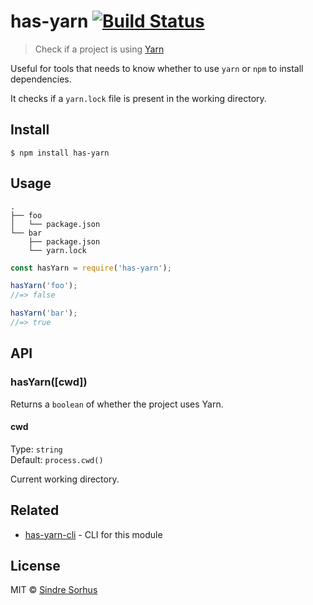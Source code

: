 # has-yarn [![Build Status](https://travis-ci.org/sindresorhus/has-yarn.svg?branch=master)](https://travis-ci.org/sindresorhus/has-yarn)

> Check if a project is using [Yarn](https://yarnpkg.com)

Useful for tools that needs to know whether to use `yarn` or `npm` to install dependencies.

It checks if a `yarn.lock` file is present in the working directory.


## Install

```
$ npm install has-yarn
```


## Usage

```
.
├── foo
│   └── package.json
└── bar
    ├── package.json
    └── yarn.lock
```

```js
const hasYarn = require('has-yarn');

hasYarn('foo');
//=> false

hasYarn('bar');
//=> true
```


## API

### hasYarn([cwd])

Returns a `boolean` of whether the project uses Yarn.

#### cwd

Type: `string`<br>
Default: `process.cwd()`

Current working directory.


## Related

- [has-yarn-cli](https://github.com/sindresorhus/has-yarn-cli) - CLI for this module


## License

MIT © [Sindre Sorhus](https://sindresorhus.com)
